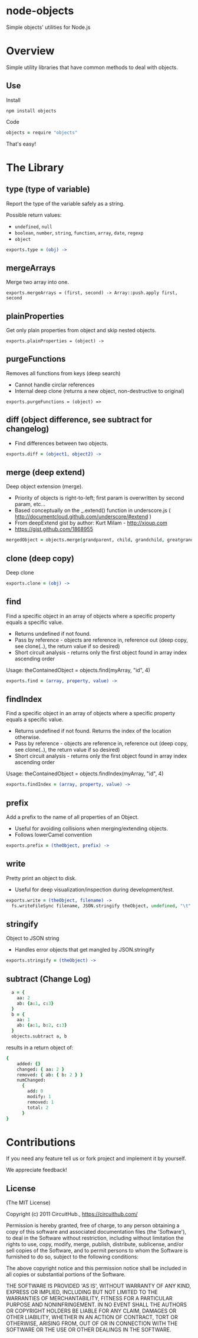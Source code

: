 node-objects
==========

Simple objects' utilities for Node.js

# Overview

Simple utility libraries that have common methods to deal with objects.

## Use

Install

`npm install objects`


Code

```coffeescript
objects = require "objects"
```

That's easy!

# The Library

## type (type of variable)

Report the type of the variable safely as a string. 

Possible return values:

* ```undefined```, ```null```
* ```boolean```, ```number```, ```string```, ```function```, ```array```, ```date```, ```regexp```
* ```object```

```coffeescript
exports.type = (obj) ->
```

## mergeArrays

Merge two array into one.

```
exports.mergeArrays = (first, second) -> Array::push.apply first, second
```

## plainProperties

Get only plain properties from object and skip nested objects.

```
exports.plainProperties = (object) ->
```

## purgeFunctions

Removes all functions from keys (deep search)

* Cannot handle circlar references
* Internal deep clone (returns a new object, non-destructive to original)

```
exports.purgeFunctions = (object) =>
```

## diff (object difference, see subtract for changelog)

* Find differences between two objects.

```coffeescript
exports.diff = (object1, object2) ->
```

## merge (deep extend)

Deep object extension (merge).

* Priority of objects is right-to-left; first param is overwritten by second param, etc...
* Based conceptually on the _.extend() function in underscore.js ( http://documentcloud.github.com/underscore/#extend )
* From deepExtend gist by author: Kurt Milam - http://xioup.com
* https://gist.github.com/1868955 

```coffeescript
mergedObject = objects.merge(grandparent, child, grandchild, greatgrandchild)
```

## clone (deep copy)

Deep clone

```coffeescript
exports.clone = (obj) ->
```

## find

Find a specific object in an array of objects where a specific property equals a specific value.

* Returns undefined if not found.
* Pass by reference - objects are reference in, reference out (deep copy, see clone(..), the return value if so desired)
* Short circuit analysis - returns only the first object found in array index ascending order 

Usage: theContainedObject = objects.find(myArray, "id", 4)

```coffeescript
exports.find = (array, property, value) ->
```

## findIndex

Find a specific object in an array of objects where a specific property equals a specific value.

* Returns undefined if not found. Returns the index of the location otherwise.
* Pass by reference - objects are reference in, reference out (deep copy, see clone(..), the return value if so desired)
* Short circuit analysis - returns only the first object found in array index ascending order 
       
Usage: theContainedObject = objects.findIndex(myArray, "id", 4)

```coffeescript
exports.findIndex = (array, property, value) ->
```

## prefix

Add a prefix to the name of all properties of an Object. 

* Useful for avoiding collisions when merging/extending objects. 
* Follows lowerCamel convention

```coffeescript
exports.prefix = (theObject, prefix) ->
```

## write

Pretty print an object to disk. 

* Useful for deep visualization/inspection during development/test.

```coffeescript
exports.write = (theObject, filename) ->
  fs.writeFileSync filename, JSON.stringify theObject, undefined, "\t"
```

## stringify

Object to JSON string

* Handles error objects that get mangled by JSON.stringify

```coffeescript
exports.stringify = (theObject) ->
```

## subtract (Change Log)

```coffeescript
  a = {
    aa: 2
    ab: {a:1, c:3}
  }
  b = {
    aa: 1
    ab: {a:1, b:2, c:3}
  }
  objects.subtract a, b
```

results in a return object of:

```coffeescript
{
    added: {}
    changed: { aa: 2 }
    removed: { ab: { b: 2 } }
    numChanged: 
      {
        add: 0
        modify: 1
        removed: 1
        total: 2
      }
}
```

# Contributions

If you need any feature tell us or fork project and implement it by yourself.

We appreciate feedback!

## License

(The MIT License)

Copyright (c) 2011 CircuitHub., https://circuithub.com/

Permission is hereby granted, free of charge, to any person obtaining
a copy of this software and associated documentation files (the
'Software'), to deal in the Software without restriction, including
without limitation the rights to use, copy, modify, merge, publish,
distribute, sublicense, and/or sell copies of the Software, and to
permit persons to whom the Software is furnished to do so, subject to
the following conditions:

The above copyright notice and this permission notice shall be
included in all copies or substantial portions of the Software.

THE SOFTWARE IS PROVIDED 'AS IS', WITHOUT WARRANTY OF ANY KIND,
EXPRESS OR IMPLIED, INCLUDING BUT NOT LIMITED TO THE WARRANTIES OF
MERCHANTABILITY, FITNESS FOR A PARTICULAR PURPOSE AND NONINFRINGEMENT.
IN NO EVENT SHALL THE AUTHORS OR COPYRIGHT HOLDERS BE LIABLE FOR ANY
CLAIM, DAMAGES OR OTHER LIABILITY, WHETHER IN AN ACTION OF CONTRACT,
TORT OR OTHERWISE, ARISING FROM, OUT OF OR IN CONNECTION WITH THE
SOFTWARE OR THE USE OR OTHER DEALINGS IN THE SOFTWARE.
